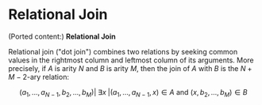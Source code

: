 # Relational Join

(Ported content:)
**Relational Join**

Relational join ("dot join") combines two relations by seeking common values in the rightmost column and leftmost column of its arguments. More precisely, if $A$ is arity $N$ and $B$ is arity $M$, then the join of $A$ with $B$ is the $N+M-2$-ary relation:

$${(a_1, ..., a_{N-1}, b_2, ..., b_M) | \;\exists x\; | (a_1, ..., a_{N-1}, x) \in A \text{ and } (x, b_2, ..., b_M) \in B}$$
